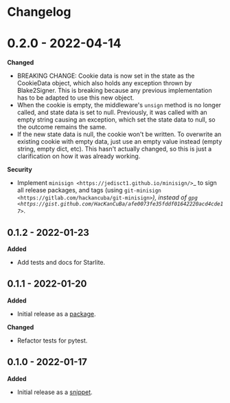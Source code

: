 # Changelog

# 0.2.0 - 2022-04-14

**Changed**

* BREAKING CHANGE: Cookie data is now set in the state as the CookieData object, which also holds any exception thrown by Blake2Signer. This is breaking because any previous implementation has to be adapted to use this new object.
* When the cookie is empty, the middleware's `unsign` method is no longer called, and state data is set to null. Previously, it was called with an empty string causing an exception, which set the state data to null, so the outcome remains the same.
* If the new state data is null, the cookie won't be written. To overwrite an existing cookie with empty data, just use an empty value instead (empty string, empty dict, etc). This hasn't actually changed, so this is just a clarification on how it was already working.

**Security**

* Implement `minisign <https://jedisct1.github.io/minisign/>`_ to sign all release packages, and tags (using `git-minisign <https://gitlab.com/hackancuba/git-minisign>`_), instead of `gpg <https://gist.github.com/HacKanCuBa/afe0073fe35fddf01642220acd4cde17>`_.

## 0.1.2 - 2022-01-23

**Added**

* Add tests and docs for Starlite.

## 0.1.1 - 2022-01-20

**Added**

- Initial release as a [package](https://pypi.org/project/asgi-signing-middleware/).

**Changed**

- Refactor tests for pytest.

## 0.1.0 - 2022-01-17

**Added**

- Initial release as a [snippet](https://gitlab.com/hackancuba/blake2signer/-/snippets/2236491).
